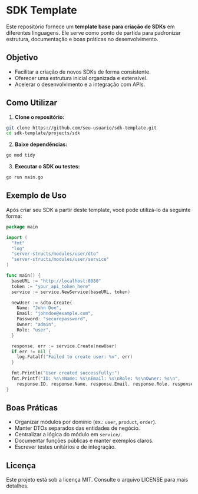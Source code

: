 # SDK Template

Este repositório fornece um **template base para criação de SDKs** em diferentes linguagens.
Ele serve como ponto de partida para padronizar estrutura, documentação e boas práticas no desenvolvimento.

## Objetivo

- Facilitar a criação de novos SDKs de forma consistente.
- Oferecer uma estrutura inicial organizada e extensível.
- Acelerar o desenvolvimento e a integração com APIs.

## Como Utilizar

1. **Clone o repositório:**

```bash
git clone https://github.com/seu-usuario/sdk-template.git
cd sdk-template/projects/sdk
```

2. **Baixe dependências:**

```bash
go mod tidy
```

3. **Executar o SDK ou testes:**

```bash
go run main.go
```

## Exemplo de Uso

Após criar seu SDK a partir deste template, você pode utilizá-lo da seguinte forma:

```go
package main

import (
  "fmt"
  "log"
  "server-structs/modules/user/dto"
  "server-structs/modules/user/service"
)

func main() {
  baseURL := "http://localhost:8080"
  token := "your_api_token_here"
  service := service.NewService(baseURL, token)

  newUser := &dto.Create{
    Name: "John Doe",
    Email: "johndoe@example.com",
    Password: "securepassword",
    Owner: "admin",
    Role: "user",
  }

  response, err := service.Create(newUser)
  if err != nil {
    log.Fatalf("Failed to create user: %v", err)
  }

  fmt.Println("User created successfully:")
  fmt.Printf("ID: %s\nName: %s\nEmail: %s\nRole: %s\nOwner: %s\n",
    response.ID, response.Name, response.Email, response.Role, response.Owner)
}
```

## Boas Práticas

- Organizar módulos por domínio (ex.: `user`, `product`, `order`).
- Manter DTOs separados das entidades de negócio.
- Centralizar a lógica do módulo em `service/`.
- Documentar funções públicas e manter exemplos claros.
- Escrever testes unitários e de integração.

## Licença

Este projeto está sob a licença MIT. Consulte o arquivo LICENSE para mais detalhes.
